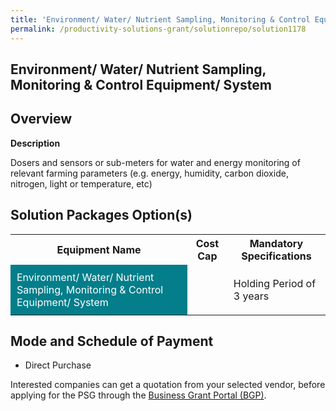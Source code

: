 ```yaml
---
title: 'Environment/ Water/ Nutrient Sampling, Monitoring & Control Equipment/ System'
permalink: /productivity-solutions-grant/solutionrepo/solution1178
---
```


## Environment/ Water/ Nutrient Sampling, Monitoring & Control Equipment/ System

## Overview

**Description**

Dosers and sensors or sub-meters for water and energy monitoring of relevant farming parameters (e.g. energy, humidity, carbon dioxide, nitrogen, light or temperature, etc)

## Solution Packages Option(s)

<table>
<tr>
<th><b>Equipment Name</b></th>
<th><b>Cost Cap</b></th>
<th><b>Mandatory Specifications</b></th>
</tr>
<tr>
<td style='padding: 10px; background-color: #037E8A; color: #FFFFFF;'>Environment/ Water/ Nutrient Sampling, Monitoring & Control Equipment/ System</td>
<td style='padding: 10px;'> </td>
<td style='padding: 10px;'>Holding Period of 3 years</td>
</tr>
</table>

## Mode and Schedule of Payment

 - Direct Purchase

Interested companies can get a quotation from your selected vendor, before applying for the PSG through the <a href='https://www.businessgrants.gov.sg/' target='_blank' rel='noopener'>Business Grant Portal (BGP)</a>.

<script src="/jquery/resize-tables.js"></script>
